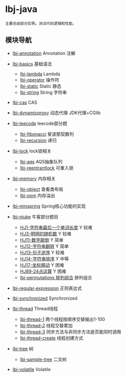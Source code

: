 # lbj-java
	
	主要总结部分实例。测试代码逻辑和性能。

## 模块导航

- [lbj-annotation](./lbj-annotation/README.md) Annotation 注解
  
- [lbj-basics](./lbj-basics/README.md) 基础语法
    - [lbj-lambda](./lbj-basics/lbj-lambda/README.md) Lambda
    - [lbj-operator](./lbj-basics/lbj-operator/README.md) 操作符
    - [lbj-static](./lbj-basics/lbj-static/README.md) Static 静态
    - [lbj-string](./lbj-basics/lbj-string/README.md) String 字符串
  
- [lbj-cas](./lbj-cas/README.md) CAS
  
- [lbj-dynamicproxy](./lbj-dynamicproxy/README.md) 动态代理 JDK代理+CGlib
  
- [lbj-leecode](./lbj-data-struct/README.md) leecode部分题
    - [lbj-fibonacci](./lbj-leecode/lbj-fibonacci/README.md) 斐波那契数列
    - [lbj-recursion](./lbj-leecode/lbj-recursion/README.md) 递归

- [lbj-lock](./lbj-lock/README.md) lock锁相关
    - [lbj-aqs](./lbj-lock/lbj-aqs/README.md)  AQS抽象队列
    - [lbj-reentrantlock](./lbj-lock/lbj-reentrantlock/README.md)  可重入锁
  
- [lbj-memory](./lbj-memory/README.md) 内存相关
    - [lbj-object](./lbj-memory/lbj-object/README.md) 查看类布局
    - [lbj-oom](./lbj-memory/lbj-oom/README.md) 内存溢出
  
- [lbj-minspring](./lbj-minspring/README.md) Spring核心功能的实现
  
- [lbj-niuke](./lbj-niuke/README.md) 牛客部分题目
    - [HJ1-字符串最后一个单词长度](./lbj-niuke/lbj-hj1/README.md) Y 较难
    - [HJ3-明明的随机数](./lbj-niuke/lbj-hj3/README.md) Y 较难
    - [HJ11-数字颠倒](./lbj-niuke/lbj-hj11/README.md) Y 简单
    - [HJ12-字符串翻转](./lbj-niuke/lbj-hj12/README.md) Y 简单
    - [HJ13-句子逆序](./lbj-niuke/lbj-hj13/README.md) Y 较难
    - [HJ14-字符串排序](./lbj-niuke/lbj-hj14/README.md) Y 中等
    - [HJ17-坐标移动](./lbj-niuke/lbj-hj17/README.md) Y 困难
    - [HJ89-24点运算](./lbj-niuke/lbj-hj89/README.md) Y 困难
    - [lbj-permutations 排列组合](./lbj-niuke/lbj-permutations/README.md) 排列组合
  
- [lbj-regular-expression](./lbj-regular-expression/README.md) 正则表达式
  
- [lbj-synchronized](./lbj-synchronized/README.md) Synchronized
  
- [lbj-thread](./lbj-thread/README.md) Thread线程
    - [lbj-thread-1](./lbj-thread/lbj-thread-1/README.md)  两个线程按顺序交替输出1-100
    - [lbj-thread-2](./lbj-thread/lbj-thread-2/README.md)  线程交替累加
    - [lbj-thread-3](./lbj-thread/lbj-thread-3/README.md)  同步方法与非同步方法是否能同时调用
    - [lbj-thread-create](./lbj-thread/lbj-thread-create/README.md)  线程创建方式


- [lbj-tree](./lbj-tree/README.md) 树
    - [lbj-sample-tree](./lbj-tree/lbj-sample-tree/README.md) 二叉树
  
- [lbj-volatile](./lbj-volatile/README.md) Volatile
